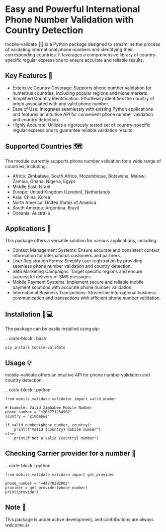 
Easy and Powerful International Phone Number Validation with Country Detection
============================================================================

mobile-validate 📱📠 is a Python package designed to streamline the process of validating international phone numbers and identifying their corresponding countries. It leverages a comprehensive library of country-specific regular expressions to ensure accurate and reliable results.

Key Features 🔑
------------

- Extensive Country Coverage: Supports phone number validation for numerous countries, including popular regions and niche markets.
- Simplified Country Identification: Effortlessly identifies the country of origin associated with any valid phone number.
- Ease of Use: Integrates seamlessly with existing Python applications and features an intuitive API for convenient phone number validation and country detection.
- Highly Accurate: Utilizes a rigorously tested set of country-specific regular expressions to guarantee reliable validation results.

Supported Countries 🗺️
-------------------

The module currently supports phone number validation for a wide range of countries, including:

- Africa: Zimbabwe, South Africa, Mozambique, Botswana, Malawi, Zambia, Ghana, Nigeria, Egypt
- Middle East: Israel
- Europe: United Kingdom (London), Netherlands
- Asia: China, Korea
- North America: United States of America
- South America: Argentina, Brazil
- Oceania: Australia

Applications 🤔
------------

This package offers a versatile solution for various applications, including:

- Contact Management Systems: Ensure accurate and consistent contact information for international customers and partners.
- User Registration Forms: Simplify user registration by providing seamless phone number validation and country detection.
- SMS Marketing Campaigns: Target specific regions and ensure successful delivery of SMS messages.
- Mobile Payment Systems: Implement secure and reliable mobile payment solutions with accurate phone number validation.
- International Business Transactions: Streamline international business communication and transactions with efficient phone number validation.

Installation 🔌💻
------------

The package can be easily installed using pip:

.. code-block:: bash

    pip install mobile-validate

Usage 💡
-----

mobile-validate offers an intuitive API for phone number validation and country detection:

.. code-block:: python

    from mobile_validate.validator import valid_number

    # Example: Valid Zimbabwe Mobile Number
    phone_number = "+263771234567"
    country = "Zimbabwe"

    if valid_number(phone_number, country):
        print(f"Valid {country} mobile number")
    else:
        print(f"Not a valid {country} number")


Checking Carrier provider for a number 📶
--------------------------------------

.. code-block:: python

    from mobile_validate.validaro import get_provider
   
    phone_number = "+44778392002"
    provider = get_provider(phone_number)
    print(provider)


Note 📄
----

This package is under active development, and contributions are always welcome.👍
